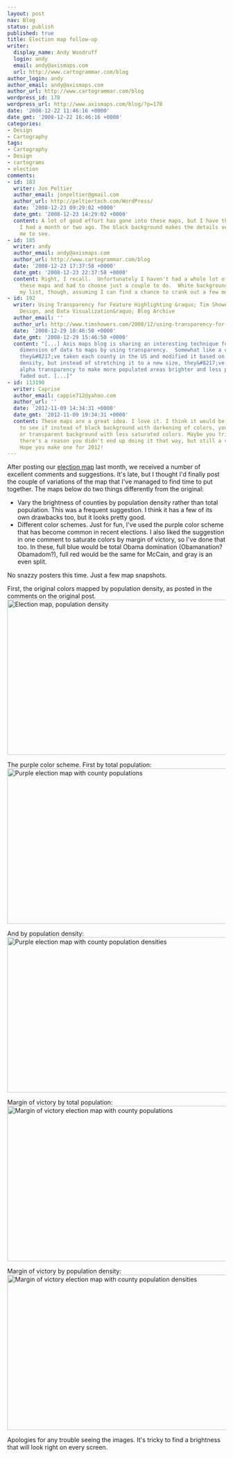 ```yaml
---
layout: post
nav: Blog
status: publish
published: true
title: Election map follow-up
writer:
  display_name: Andy Woodruff
  login: andy
  email: andy@axismaps.com
  url: http://www.cartogrammar.com/blog
author_login: andy
author_email: andy@axismaps.com
author_url: http://www.cartogrammar.com/blog
wordpress_id: 178
wordpress_url: http://www.axismaps.com/blog/?p=178
date: '2008-12-22 11:46:16 +0000'
date_gmt: '2008-12-22 16:46:16 +0000'
categories:
- Design
- Cartography
tags:
- Cartography
- Design
- cartograms
- election
comments:
- id: 183
  writer: Jon Peltier
  author_email: jonpeltier@gmail.com
  author_url: http://peltiertech.com/WordPress/
  date: '2008-12-23 09:29:02 +0000'
  date_gmt: '2008-12-23 14:29:02 +0000'
  content: A lot of good effort has gone into these maps, but I have the same comment
    I had a month or two ago. The black background makes the details very hard for
    me to see.
- id: 185
  writer: andy
  author_email: andy@axismaps.com
  author_url: http://www.cartogrammar.com/blog
  date: '2008-12-23 17:37:58 +0000'
  date_gmt: '2008-12-23 22:37:58 +0000'
  content: Right, I recall.  Unfortunately I haven't had a whole lot of time to revisit
    these maps and had to choose just a couple to do.  White background is next on
    my list, though, assuming I can find a chance to crank out a few more.
- id: 192
  writer: Using Transparency for Feature Highlighting &raquo; Tim Showers - Web Development,
    Design, and Data Visualization&raquo; Blog Archive
  author_email: ''
  author_url: http://www.timshowers.com/2008/12/using-transparency-for-feature-highlighting/
  date: '2008-12-29 10:46:50 +0000'
  date_gmt: '2008-12-29 15:46:50 +0000'
  content: "[...] Axis maps blog is sharing an interesting technique for adding another
    dimension of data to maps by using transparency.  Somewhat like a cartogram,
    they&#8217;ve taken each county in the US and modified it based on population
    density, but instead of stretching it to a new size, they&#8217;ve increased the
    alpha transparency to make more populated areas brighter and less populated areas
    faded out. [...]"
- id: 113190
  writer: Caprise
  author_email: cappie712@yahoo.com
  author_url: ''
  date: '2012-11-09 14:34:31 +0000'
  date_gmt: '2012-11-09 19:34:31 +0000'
  content: These maps are a great idea. I love it. I think it would be a lot easier
    to see if instead of black background with darkening of colors, you used a white
    or transparent background with less saturated colors. Maybe you tried that and
    there's a reason you didn't end up doing it that way, but still a very cool idea.
    Hope you make one for 2012!
---
```

<p>After posting our <a href="http://www.axismaps.com/blog/2008/11/a-new-kind-of-election-map/">election map</a> last month, we received a number of excellent comments and suggestions.  It's late, but I thought I'd finally post the couple of variations of the map that I've managed to find time to put together.  The maps below do two things differently from the original:</p>
<ul>
<li>Vary the brightness of counties by population density rather than total population.  This was a frequent suggestion.  I think it has a few of its own drawbacks too, but it looks pretty good.</li>
<li>Different color schemes.  Just for fun, I've used the purple color scheme that has become common in recent elections.  I also liked the suggestion in one comment to saturate colors by margin of victory, so I've done that too.  In these, full blue would be total Obama domination (Obamanation? Obamadom?), full red would be the same for McCain, and gray is an even split.</li>
</ul>
<!--break-->
<p>No snazzy posters this time.  Just a few map snapshots.</p>
<p>First, the original colors mapped by population density, as posted in the comments on the original post.<br />
<img src="http://www.cartogrammar.com/images/night_election_density.jpg" alt="Election map, population density" width="525" height="357" /></p>
<p>The purple color scheme.  First by total population:<br />
<img src="http://www.cartogrammar.com/images/purple_totalpop_small.png" alt="Purple election map with county populations" width="525" height="357" /></p>
<p>And by population density:<br />
<img src="http://www.cartogrammar.com/images/purple_density_small.png" alt="Purple election map with county population densities" width="525" height="357" /></p>
<p>Margin of victory by total population:<br />
<img src="http://www.cartogrammar.com/images/margin_totalpop_small.png" alt="Margin of victory election map with county populations" width="525" height="357" /></p>
<p>Margin of victory by population density:<br />
<img src="http://www.cartogrammar.com/images/margin_density_small.png" alt="Margin of victory election map with county population densities" width="525" height="357" /></p>
<p>Apologies for any trouble seeing the images.  It's tricky to find a brightness that will look right on every screen.</p>
